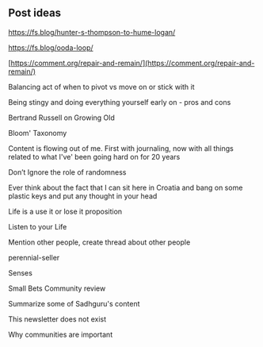 
## Post ideas

https://fs.blog/hunter-s-thompson-to-hume-logan/

https://fs.blog/ooda-loop/

[https://comment.org/repair-and-remain/](https://comment.org/repair-and-remain/)

Balancing act of when to pivot vs move on or stick with it

Being stingy and doing everything yourself early on - pros and cons

Bertrand Russell on Growing Old

Bloom' Taxonomy

Content is flowing out of me. First with journaling, now with all things related to what I've' been going hard on for 20 years

Don’t Ignore the role of randomness

Ever think about the fact that I can sit here in Croatia and bang on some plastic keys and put any thought in your head

Life is a use it or lose it proposition

Listen to your Life

Mention other people, create thread about other people

perennial-seller

Senses

Small Bets Community review

Summarize some of Sadhguru's content

This newsletter does not exist

Why communities are important
